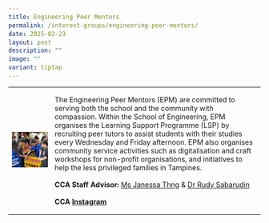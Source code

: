 ```yaml
---
title: Engineering Peer Mentors
permalink: /interest-groups/engineering-peer-mentors/
date: 2025-02-23
layout: post
description: ""
image: ""
variant: tiptap
---
```

<table style="minWidth: 50px">
<colgroup>
<col>
<col>
</colgroup>
<tbody>
<tr>
<td rowspan="1" colspan="1">
<div class="isomer-image-wrapper">
<img style="width: 100%" height="auto" width="100%" alt="" src="/images/Interest Groups/Engineering_Peer_Mentors_1.png">
</div>
</td>
<td rowspan="1" colspan="1">
<p>The Engineering Peer Mentors (EPM) are committed to serving both the school
and the community with compassion. Within the School of Engineering, EPM
organises the Learning Support Programme (LSP) by recruiting peer tutors
to assist students with their studies every Wednesday and Friday afternoon.
EPM also organises community service activities such as digitalisation
and craft workshops for non-profit organisations, and initiatives to help
the less privileged families in Tampines.
<br>
<br><strong>CCA Staff Advisor:</strong>  <a href="mailto:Janessa_THNG@tp.edu.sg" rel="noopener nofollow" target="_blank">Ms Janessa Thng</a> &amp; <a href="mailto:Rudy_SABARUDIN@TP.EDU.SG" rel="noopener nofollow" target="_blank">Dr Rudy Sabarudin</a>
<br>
<br><strong>CCA <a href="https://www.instagram.com/eng_peermentors/?hl=en" rel="noopener noreferrer nofollow" target="_blank">Instagram</a></strong>
</p>
</td>
</tr>
</tbody>
</table>
<p></p>